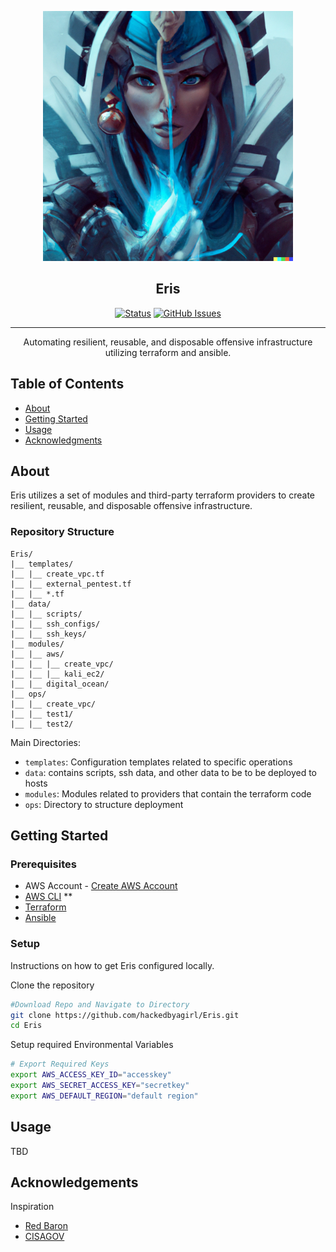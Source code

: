 <p align="center">
  <a href="" rel="noopener">
 <img width=400px height=400px src="https://github.com/hackedbyagirl/Eris/blob/main/imgs/eris-goddess.png" alt="Eris Avatar"></a>
</p>

<h2 align="center">Eris</h2>

<div align="center">

  [![Status](https://img.shields.io/badge/status-in%20development-yellowgreen)](https://github.com/hackedbyagirl/Eris) 
  [![GitHub Issues](https://img.shields.io/github/issues/hackedbyagirl/kali-packer-ami)](https://github.com/hackedbyagirl/Eris/issues)

</div>

---

<p align="center"> Automating resilient, reusable, and disposable offensive infrastructure utilizing terraform and ansible. 
    <br> 
</p>

## Table of Contents
- [About](#about)
- [Getting Started](#getting_started)
- [Usage](#usage)
- [Acknowledgments](#acknowledgement)

## About <a name = "about"></a>
Eris utilizes a set of modules and third-party terraform providers to create resilient, reusable, and disposable offensive infrastructure.

### Repository Structure
```
Eris/
|__ templates/
|__ |__ create_vpc.tf
|__ |__ external_pentest.tf
|__ |__ *.tf
|__ data/
|__ |__ scripts/
|__ |__ ssh_configs/
|__ |__ ssh_keys/
|__ modules/
|__ |__ aws/
|__ |__ |__ create_vpc/
|__ |__ |__ kali_ec2/
|__ |__ digital_ocean/
|__ ops/
|__ |__ create_vpc/
|__ |__ test1/
|__ |__ test2/
```

Main Directories:
- `templates`: Configuration templates related to specific operations
- `data`: contains scripts, ssh data, and other data to be to be deployed to hosts
- `modules`: Modules related to providers that contain the terraform code
- `ops`: Directory to structure deployment

## Getting Started <a name = "getting_started"></a>
### Prerequisites
- AWS Account - [Create AWS Account](https://www.aws.amazon.com/free)
- [AWS CLI](https://aws.amazon.com/cli/) **
- [Terraform](https://www.terraform.io/)
- [Ansible](https://www.ansible.com/)

### Setup
Instructions on how to get Eris configured locally.

Clone the repository
```bash
#Download Repo and Navigate to Directory
git clone https://github.com/hackedbyagirl/Eris.git
cd Eris
```

Setup required Environmental Variables
```bash
# Export Required Keys
export AWS_ACCESS_KEY_ID="accesskey"
export AWS_SECRET_ACCESS_KEY="secretkey"
export AWS_DEFAULT_REGION="default region"
```

## Usage <a name="usage"></a>
TBD

## Acknowledgements <a name = "acknowledgement"></a>
Inspiration
- [Red Baron](https://github.com/byt3bl33d3r/Red-Baron)
- [CISAGOV](https://github.com/cisagov/kali-packer)

 
